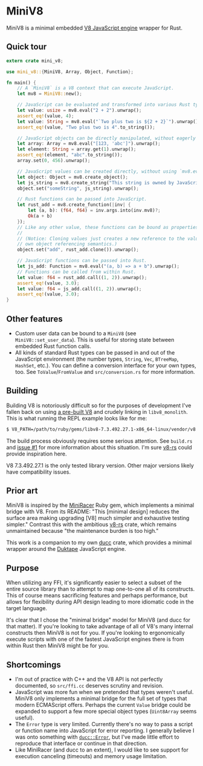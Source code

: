 # MiniV8

MiniV8 is a minimal embedded [V8 JavaScript engine](https://v8.dev/) wrapper for Rust.

## Quick tour

```rust
extern crate mini_v8;

use mini_v8::{MiniV8, Array, Object, Function};

fn main() {
    // A `MiniV8` is a V8 context that can execute JavaScript.
    let mv8 = MiniV8::new();

    // JavaScript can be evaluated and transformed into various Rust types.
    let value: usize = mv8.eval("2 + 2").unwrap();
    assert_eq!(value, 4);
    let value: String = mv8.eval("`Two plus two is ${2 + 2}`").unwrap();
    assert_eq!(value, "Two plus two is 4".to_string());

    // JavaScript objects can be directly manipulated, without eagerly converting into Rust.
    let array: Array = mv8.eval("[123, 'abc']").unwrap();
    let element: String = array.get(1).unwrap();
    assert_eq!(element, "abc".to_string());
    array.set(0, 456).unwrap();

    // JavaScript values can be created directly, without using `mv8.eval` as above.
    let object: Object = mv8.create_object();
    let js_string = mv8.create_string("This string is owned by JavaScript!");
    object.set("someString", js_string).unwrap();

    // Rust functions can be passed into JavaScript.
    let rust_add = mv8.create_function(|inv| {
        let (a, b): (f64, f64) = inv.args.into(inv.mv8)?;
        Ok(a + b)
    });
    // Like any other value, these functions can be bound as properties of an object.
    //
    // (Notice: Cloning values just creates a new reference to the value, similar to JavaScript's
    // own object referencing semantics.)
    object.set("add", rust_add.clone()).unwrap();

    // JavaScript functions can be passed into Rust.
    let js_add: Function = mv8.eval("(a, b) => a + b").unwrap();
    // Functions can be called from within Rust.
    let value: f64 = rust_add.call((1, 2)).unwrap();
    assert_eq!(value, 3.0);
    let value: f64 = js_add.call((1, 2)).unwrap();
    assert_eq!(value, 3.0);
}
```

## Other features

* Custom user data can be bound to a `MiniV8` (see `MiniV8::set_user_data`). This is useful for storing state between embedded Rust function calls.
* All kinds of standard Rust types can be passed in and out of the JavaScript environment (the number types, `String`, `Vec`, `BTreeMap`, `HashSet`, etc.). You can define a conversion interface for your own types, too. See `ToValue`/`FromValue` and `src/conversion.rs` for more information.

## Building

Building V8 is notoriously difficult so for the purposes of development I've fallen back on using [a pre-built V8](https://rubygems.org/gems/libv8/versions/) and crudely linking in `libv8_monolith`. This is what running the REPL example looks like for me:

```bash
$ V8_PATH=/path/to/ruby/gems/libv8-7.3.492.27.1-x86_64-linux/vendor/v8 cargo run --release --example repl
```

The build process obviously requires some serious attention. See `build.rs` and [issue #1](https://github.com/SkylerLipthay/mini-v8/issues/1) for more information about this situation. I'm sure [v8-rs](https://github.com/dflemstr/v8-rs/blob/master/v8-sys/build.rs) could provide inspiration here.

V8 7.3.492.27.1 is the only tested library version. Other major versions likely have compatibility issues.

## Prior art

MiniV8 is inspired by the [MiniRacer](https://github.com/discourse/mini_racer) Ruby gem, which implements a minimal bridge with V8. From its README: "This [minimal design] reduces the surface area making upgrading [V8] much simpler and exhaustive testing simpler." Contrast this with the ambitious [v8-rs](https://github.com/dflemstr/v8-rs) crate, which remains unmaintained because "the maintenance burden is too high."

This work is a companion to my own [ducc](https://github.com/SkylerLipthay/ducc) crate, which provides a minimal wrapper around the [Duktape](https://duktape.org/) JavaScript engine.

## Purpose

When utilizing any FFI, it's significantly easier to select a subset of the entire source library than to attempt to map one-to-one all of its constructs. This of course means sacrificing features and perhaps performance, but allows for flexibility during API design leading to more idiomatic code in the target language.

It's clear that I chose the "minimal bridge" model for MiniV8 (and ducc for that matter). If you're looking to take advantage of all of V8's many internal constructs then MiniV8 is not for you. If you're looking to ergonomically execute scripts with one of the fastest JavaScript engines there is from within Rust then MiniV8 might be for you.

## Shortcomings

* I'm out of practice with C++ and the V8 API is not perfectly documented, so `src/ffi.cc` deserves scrutiny and revision.
* JavaScript was more fun when we pretended that types weren't useful. MiniV8 only implements a minimal bridge for the full set of types that modern ECMAScript offers. Perhaps the current `Value` bridge could be expanded to support a few more special object types (`Uint8Array` seems useful).
* The `Error` type is very limited. Currently there's no way to pass a script or function name into JavaScript for error reporting. I generally believe I was onto something with [`ducc::Error`](https://github.com/SkylerLipthay/ducc/blob/dcc14aff/ducc/src/error.rs), but I've made little effort to reproduce that interface or continue in that direction.
* Like MiniRacer (and ducc to an extent), I would like to see support for execution canceling (timeouts) and memory usage limitation.
